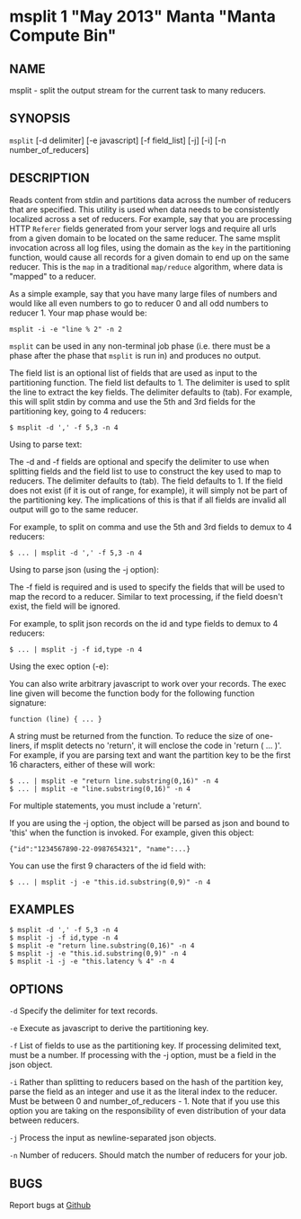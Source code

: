 msplit 1 "May 2013" Manta "Manta Compute Bin"
============================================

NAME
----

msplit - split the output stream for the current task to many reducers.

SYNOPSIS
--------

`msplit` [-d delimiter] [-e javascript] [-f field_list] [-j] [-i]
         [-n number_of_reducers]


DESCRIPTION
-----------

Reads content from stdin and partitions data across the number of reducers that
are specified.  This utility is used when data needs to be consistently
localized across a set of reducers.  For example, say that you are processing
HTTP `Referer` fields generated from your server logs and require all urls from
a given domain to be located on the same reducer.  The same msplit invocation
across all log files, using the domain as the `key` in the partitioning
function, would cause all records for a given domain to end up on the same
reducer.  This is the `map` in a traditional `map/reduce` algorithm, where data
is "mapped" to a reducer.

As a simple example, say that you have many large files of numbers and would
like all even numbers to go to reducer 0 and all odd numbers to reducer 1.  Your
map phase would be:

    msplit -i -e "line % 2" -n 2

`msplit` can be used in any non-terminal job phase (i.e. there must be a phase
after the phase that `msplit` is run in) and produces no output.

The field list is an optional list of fields that are used as input to the
partitioning function.  The field list defaults to 1.  The delimiter is used to
split the line to extract the key fields.  The delimiter defaults to (tab).  For
example, this will split stdin by comma and use the 5th and 3rd fields for the
partitioning key, going to 4 reducers:

    $ msplit -d ',' -f 5,3 -n 4

Using to parse text:

The -d and -f fields are optional and specify the delimiter to use when
splitting fields and the field list to use to construct the key used to map to
reducers.  The delimiter defaults to (tab).  The field defaults to 1.  If the
field does not exist (if it is out of range, for example), it will simply not be
part of the partitioning key.  The implications of this is that if all fields
are invalid all output will go to the same reducer.

For example, to split on comma and use the 5th and 3rd fields to demux to 4
reducers:

    $ ... | msplit -d ',' -f 5,3 -n 4

Using to parse json (using the -j option):

The -f field is required and is used to specify the fields that will be used to
map the record to a reducer.  Similar to text processing, if the field doesn't
exist, the field will be ignored.

For example, to split json records on the id and type fields to demux to 4
reducers:

    $ ... | msplit -j -f id,type -n 4

Using the exec option (-e):

You can also write arbitrary javascript to work over your records.  The exec
line given will become the function body for the following function signature:

    function (line) { ... }

A string must be returned from the function.  To reduce the size of one-liners,
if msplit detects no 'return', it will enclose the code in 'return ( ... )'.
For example, if you are parsing text and want the partition key to be the first
16 characters, either of these will work:

    $ ... | msplit -e "return line.substring(0,16)" -n 4
    $ ... | msplit -e "line.substring(0,16)" -n 4

For multiple statements, you must include a 'return'.

If you are using the -j option, the object will be parsed as json and bound to
'this' when the function is invoked.  For example, given this object:

    {"id":"1234567890-22-0987654321", "name":...}

You can use the first 9 characters of the id field with:

    $ ... | msplit -j -e "this.id.substring(0,9)" -n 4

EXAMPLES
--------

    $ msplit -d ',' -f 5,3 -n 4
    $ msplit -j -f id,type -n 4
    $ msplit -e "return line.substring(0,16)" -n 4
    $ msplit -j -e "this.id.substring(0,9)" -n 4
    $ msplit -i -j -e "this.latency % 4" -n 4

OPTIONS
-------

`-d`
  Specify the delimiter for text records.

`-e`
  Execute as javascript to derive the partitioning key.

`-f`
  List of fields to use as the partitioning key.  If processing delimited text,
  must be a number.  If processing with the -j option, must be a field in the
  json object.

`-i`
  Rather than splitting to reducers based on the hash of the partition key,
  parse the field as an integer and use it as the literal index to the reducer.
  Must be between 0 and number_of_reducers - 1.  Note that if you use this
  option you are taking on the responsibility of even distribution of your data
  between reducers.

`-j`
  Process the input as newline-separated json objects.

`-n`
  Number of reducers.  Should match the number of reducers for your job.

BUGS
----

Report bugs at [Github](https://github.com/joyent/manta-compute-bin/issues)
